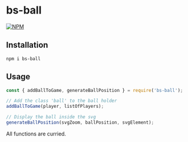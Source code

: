 # bs-ball

[![NPM](https://nodei.co/npm/bs-ball.png)](https://www.npmjs.com/package/bs-ball)

## Installation

`npm i bs-ball`

## Usage

```js
const { addBallToGame, generateBallPosition } = require('bs-ball');

// Add the class 'ball' to the ball holder
addBallToGame(player, listOfPlayers);

// Display the ball inside the svg
generateBallPosition(svgZoom, ballPosition, svgElement);
```

All functions are curried.